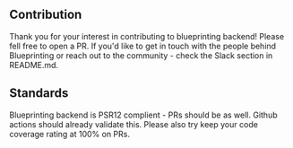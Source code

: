 ## Contribution

Thank you for your interest in contributing to blueprinting backend! Please fell free to open a PR. If you'd like to get in touch with the people behind Blueprinting or reach out to the community - check the Slack section in README.md.

## Standards

Blueprinting backend is PSR12 complient - PRs should be as well. Github actions should already validate this. Please also try keep your code coverage rating at 100% on PRs.
